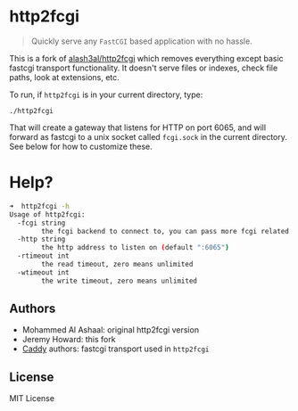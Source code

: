 # http2fcgi
> Quickly serve any `FastCGI` based application with no hassle.

This is a fork of [alash3al/http2fcgi](https://github.com/alash3al/http2fcgi) which removes everything except basic fastcgi transport functionality. It doesn't serve files or indexes, check file paths, look at extensions, etc.

To run, if `http2fcgi` is in your current directory, type:

`./http2fcgi`

That will create a gateway that listens for HTTP on port 6065, and will forward as fastcgi to a unix socket called `fcgi.sock` in the current directory. See below for how to customize these.

Help?
=====
```bash
➜  http2fcgi -h
Usage of http2fcgi:
  -fcgi string
        the fcgi backend to connect to, you can pass more fcgi related params as query params (default "unix:./fcgi.sock")
  -http string
        the http address to listen on (default ":6065")
  -rtimeout int
        the read timeout, zero means unlimited
  -wtimeout int
        the write timeout, zero means unlimited
```

## Authors
- Mohammed Al Ashaal: original http2fcgi version
- Jeremy Howard: this fork
- [Caddy](https://caddyserver.com) authors: fastcgi transport used in `http2fcgi`

## License

MIT License
